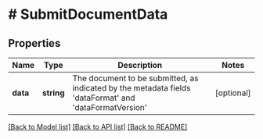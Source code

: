 # # SubmitDocumentData

## Properties

Name | Type | Description | Notes
------------ | ------------- | ------------- | -------------
**data** | **string** | The document to be submitted, as indicated by the metadata fields &#39;dataFormat&#39; and &#39;dataFormatVersion&#39; | [optional]

[[Back to Model list]](../../../README.md#models) [[Back to API list]](../../../README.md#endpoints) [[Back to README]](../../../README.md)
